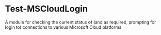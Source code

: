 # Test-MSCloudLogin
A module for checking the current status of (and as required, prompting for login to) connections to various Microsoft Cloud platforms

